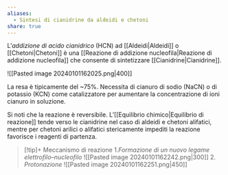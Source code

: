 ```yaml
---
aliases:
  - Sintesi di cianidrine da aldeidi e chetoni
share: true
---
```


L’*addizione di acido cianidrico* (HCN) ad [[Aldeidi|Aldeidi]] o [[Chetoni|Chetoni]] è una [[Reazione di addizione nucleofila|Reazione di addizione nucleofila]] che consente di sintetizzare [[Cianidrine|Cianidrine]].

![[Pasted image 20240101162025.png|400]]

La resa è tipicamente del ~75%. Necessita di cianuro di sodio (NaCN) o di potassio (KCN) come catalizzatore per aumentare la concentrazione di ioni cianuro in soluzione.

Si noti che la reazione è reversibile. L’[[Equilibrio chimico|Equilibrio di reazione]] tende verso le cianidrine nel caso di aldeidi e chetoni alifatici, mentre per chetoni arilici o alifatici stericamente impediti la reazione favorisce i reagenti di partenza.

> [!tip]+ Meccanismo di reazione
> 1.*Formazione di un nuovo legame elettrofilo–nucleofilo* 
>    ![[Pasted image 20240101162242.png|300]]
> 2. *Protonazione*
>    ![[Pasted image 20240101162251.png|450]]
